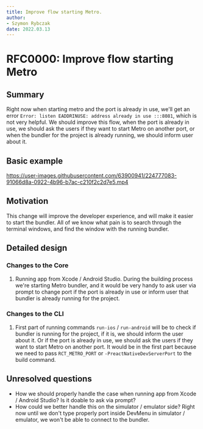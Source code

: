 ```yaml
---
title: Improve flow starting Metro.
author:
- Szymon Rybczak
date: 2022.03.13
---
```


# RFC0000: Improve flow starting Metro

## Summary

Right now when starting metro and the port is already in use, we'll get an error `Error: listen EADDRINUSE: address already in use :::8081`, which is not very helpful. We should improve this flow, when the port is already in use, we should ask the users if they want to start Metro on another port, or when the bundler for the project is already running, we should inform user about it.

## Basic example

<https://user-images.githubusercontent.com/63900941/224777083-91066d8a-0922-4b96-b7ac-c210f2c2d7e5.mp4>

## Motivation

This change will improve the developer experience, and will make it easier to start the bundler. All of we know what pain is to search through the terminal windows, and find the window with the running bundler.

## Detailed design

### Changes to the Core

1. Running app from Xcode / Android Studio. During the building process we're starting Metro bundler, and it would be very handy to ask user via prompt to change port if the port is already in use or inform user that bundler is already running for the project.

### Changes to the CLI

1. First part of running commands `run-ios` / `run-android` will be to check if bundler is running for the project, if it is, we should inform the user about it. Or if the port is already in use, we should ask the users if they want to start Metro on another port. It would be in the first part because we need to pass `RCT_METRO_PORT` or `-PreactNativeDevServerPort` to the build command.

## Unresolved questions

- How we should properly handle the case when running app from Xcode / Android Studio? Is it doable to ask via prompt?
- How could we better handle this on the simulator / emulator side? Right now until we don't type properly port inside DevMenu in simulator / emulator, we won't be able to connect to the bundler.
